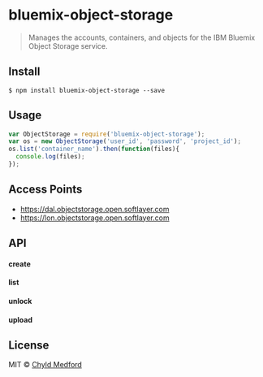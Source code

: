 # bluemix-object-storage

> Manages the accounts, containers, and objects for the IBM Bluemix Object Storage service.


## Install

```
$ npm install bluemix-object-storage --save
```


## Usage

```js
var ObjectStorage = require('bluemix-object-storage');
var os = new ObjectStorage('user_id', 'password', 'project_id');
os.list('container_name').then(function(files){
  console.log(files);
});
```


## Access Points
- https://dal.objectstorage.open.softlayer.com
- https://lon.objectstorage.open.softlayer.com


## API

#### create
#### list
#### unlock
#### upload


## License

MIT © [Chyld Medford](https://github.com/chyld)

